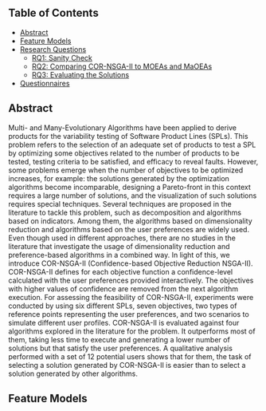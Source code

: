 
## Table of Contents

<div>
<ul>
    <li><a href="#abstract">Abstract</a>
    <li><a href="#feature-models">Feature Models</a>
    <li>
        <a href="#research-questions">Research Questions</a>
      <ul>
        <li><a href="#sub-heading-1">RQ1: Sanity Check</a></li>
        <li><a href="#sub-heading-2">RQ2: Comparing COR-NSGA-II to MOEAs and MaOEAs</a></li>
        <li><a href="#sub-heading-2">RQ3: Evaluating the Solutions</a></li>
      </ul>
    </li>
    <li><a href="#questionnaires">Questionnaires</a></li>
</ul>
</div>


## Abstract

Multi- and Many-Evolutionary Algorithms have been applied to derive products for the variability testing of Software Product Lines (SPLs). This problem refers to the selection of an adequate set of products to test a SPL by optimizing some objectives related to the number of products to be tested, testing criteria to be satisfied, and efficacy to reveal faults. However, some problems emerge when the number of objectives to be optimized increases, for example: the solutions generated by the optimization algorithms become incomparable, designing a Pareto-front in this context requires a large number of solutions, and the visualization of such solutions requires special techniques. Several techniques are proposed in the literature to tackle this problem, such as decomposition and algorithms based on indicators. Among them, the algorithms based on dimensionality reduction and algorithms based on the user preferences are widely used. Even though used in different approaches, there are no studies in the literature that investigate the usage of dimensionality reduction and preference-based algorithms in a combined way. In light of this, we introduce COR-NSGA-II (Confidence-based Objective Reduction NSGA-II). COR-NSGA-II defines for each objective function a confidence-level calculated with the user preferences provided interactively. The objectives with higher values of confidence are removed from the next algorithm execution. For assessing the feasibility of COR-NSGA-II, experiments were conducted by using six different SPLs, seven objectives, two types of reference points representing the user preferences, and two scenarios to simulate different user profiles. COR-NSGA-II is evaluated against four algorithms explored in the literature for the problem. It outperforms most of them, taking less time to execute and generating a lower number of solutions but that satisfy the user preferences. A qualitative analysis performed with a set of 12 potential users shows that for them, the task of selecting a solution generated by COR-NSGA-II is easier than to select a solution generated by other algorithms.

## Feature Models